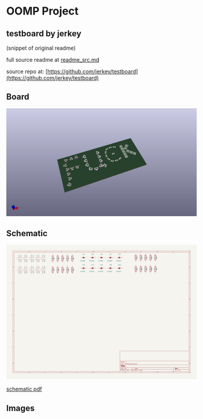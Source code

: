 # OOMP Project  
## testboard  by jerkey  
  
(snippet of original readme)  
  
  
  full source readme at [readme_src.md](readme_src.md)  
  
source repo at: [https://github.com/jerkey/testboard](https://github.com/jerkey/testboard)  
## Board  
  
[![working_3d.png](working_3d_600.png)](working_3d.png)  
## Schematic  
  
[![working_schematic.png](working_schematic_600.png)](working_schematic.png)  
  
[schematic pdf](working_schematic.pdf)  
## Images  
